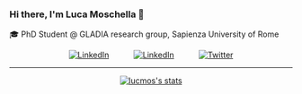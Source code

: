### Hi there, I'm Luca Moschella 🧗

🎓 PhD Student @ GLADIA research group, Sapienza University of Rome


<p align="center">
<a href="https://luca.moschella.dev/"><img alt="LinkedIn" src="https://img.shields.io/badge/website-white?logo=google-chrome&style=social" hspace="20"></a>
<a href="https://www.linkedin.com/in/lucamoschella/"><img alt="LinkedIn" src="https://img.shields.io/badge/LinkedIn-blue?logo=linkedin&style=social" hspace="20"></a>     
<a href="https://twitter.com/moschella_luca"><img alt="Twitter" src="https://img.shields.io/badge/Twitter-white?logo=twitter&style=social" hspace="20"></a>
</p>

---

<p align="center">
<a href="https://github.com/anuraghazra/github-readme-stats"><img alt="lucmos's stats" src="https://github-readme-stats.vercel.app/api?username=lucmos&show_icons=true&count_private=true&include_all_commits=true"></a><br>
</p>

<!--
    <a href="https://github.com/lucmos/nn-template"><img alt="nn-template" src="https://github-readme-stats.vercel.app/api/pin/?username=lucmos&repo=nn-template&theme=react"></a><br>
        <a href="https://github.com/erodola/DLAI-s2-2021"><img alt="DLAI-s2-2021" src="https://github-readme-stats.vercel.app/api/pin/?username=erodola&repo=DLAI-s2-2021&theme=react"></a><br>
    <a href="https://github.com/lucmos/UltrawideWindows"><img alt="UltrawideWindows" src="https://github-readme-stats.vercel.app/api/pin/?username=lucmos&repo=UltraWideWindows&theme=react"></a><br>
    <a href="https://github.com/anuraghazra/github-readme-stats"><img alt="Top Langs" src="https://github-readme-stats.vercel.app/api/top-langs/?username=lucmos&exclude_repo=DLAI-s2-2020-tutorials&theme=react"></a><br>

**lucmos/lucmos** is a ✨ _special_ ✨ repository because its `README.md` (this file) appears on your GitHub profile.

Here are some ideas to get you started:

- 🔭 I’m currently working on ...
- 🌱 I’m currently learning ...
- 👯 I’m looking to collaborate on ...
- 🤔 I’m looking for help with ...
- 💬 Ask me about ...
- 📫 How to reach me: ...
- 😄 Pronouns: ...
- ⚡ Fun fact: ...
-->
